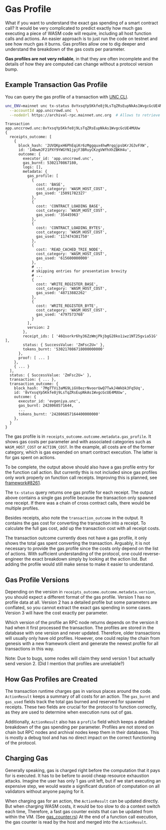 # Gas Profile

What if you want to understand the exact gas spending of a smart contract call?
It would be very complicated to predict exactly how much gas executing a piece
of WASM code will require, including all host function calls and actions. An
easier approach is to just run the code on testnet and see how much gas it
burns. Gas profiles allow one to dig deeper and understand the breakdown of the
gas costs per parameter.

**Gas profiles are not very reliable**, in that they are often incomplete and the
details of how they are computed can change without a protocol version bump.

## Example Transaction Gas Profile

You can query the gas profile of a transaction with
[UNC CLI](https://docs.unc.org/tools/unc-cli).

```bash
unc_ENV=mainnet unc tx-status 8vYxsqYp5Kkfe8j9LsTqZRsEupNkAs1WvgcGcUE4MUUw  \
  --accountId app.unccrowd.unc  \
  --nodeUrl https://archival-rpc.mainnet.unc.org  # Allows to retrieve older transactions.
```

```
Transaction app.unccrowd.unc:8vYxsqYp5Kkfe8j9LsTqZRsEupNkAs1WvgcGcUE4MUUw
{
  receipts_outcome: [
    {
      block_hash: '2UVQKpxH6PhEqiKr6zMggqux4hwMrqqjpsbKrJG3vFXW',
      id: '14bwmJF21PXY9YWGYN1jpjF3BRuyCKzgVWfhXhZBKH4u',
      outcome: {
        executor_id: 'app.unccrowd.unc',
        gas_burnt: 5302170867180,
        logs: [],
        metadata: {
          gas_profile: [
            {
              cost: 'BASE',
              cost_category: 'WASM_HOST_COST',
              gas_used: '15091782327'
            },
            {
              cost: 'CONTRACT_LOADING_BASE',
              cost_category: 'WASM_HOST_COST',
              gas_used: '35445963'
            },
            {
              cost: 'CONTRACT_LOADING_BYTES',
              cost_category: 'WASM_HOST_COST',
              gas_used: '117474381750'
            },
            {
              cost: 'READ_CACHED_TRIE_NODE',
              cost_category: 'WASM_HOST_COST',
              gas_used: '615600000000'
            },
            # ...
            # skipping entries for presentation brevity
            # ...
            {
              cost: 'WRITE_REGISTER_BASE',
              cost_category: 'WASM_HOST_COST',
              gas_used: '48713882262'
            },
            {
              cost: 'WRITE_REGISTER_BYTE',
              cost_category: 'WASM_HOST_COST',
              gas_used: '4797573768'
            }
          ],
          version: 2
        },
        receipt_ids: [ '46Qsorkr6hy36ZzWmjPkjbgG28ko1iwz1NT25gvia51G' ],
        status: { SuccessValue: 'ZmFsc2U=' },
        tokens_burnt: '530217086718000000000'
      },
      proof: [ ... ]
    },
    { ... }
  ],
  status: { SuccessValue: 'ZmFsc2U=' },
  transaction: { ... },
  transaction_outcome: {
    block_hash: '7MgTTVi3aMG9LiGV8ezrNvoorUwQ7TwkJ4Wkbk3Fq5Uq',
    id: '8vYxsqYp5Kkfe8j9LsTqZRsEupNkAs1WvgcGcUE4MUUw',
    outcome: {
      executor_id: 'evgeniya.unc',
      gas_burnt: 2428068571644,
      ...
      tokens_burnt: '242806857164400000000'
    },
  }
}
```

The gas profile is in `receipts_outcome.outcome.metadata.gas_profile`. It shows
gas costs per parameter and with associated categories such as `WASM_HOST_COST`
or `ACTION_COST`. In the example, all costs are of the former category, which is
gas expended on smart contract execution. The latter is for gas spent on
actions.

To be complete, the output above should also have a gas profile entry for the
function call action. But currently this is not included since gas profiles only
work properly on function call receipts. Improving this is planned, see
[framework#8261](https://github.com/utnet-org/utility/issues/8261).

The `tx-status` query returns one gas profile for each receipt. The output above
contains a single gas profile because the transaction only spawned one receipt.
If there was a chain of cross contract calls, there would be multiple profiles.

Besides receipts, also note the `transaction_outcome` in the output. It contains
the gas cost for converting the transaction into a receipt. To calculate the
full gas cost, add up the transaction cost with all receipt costs.

The transaction outcome currently does not have a gas profile, it only shows the
total gas spent converting the transaction. Arguably, it is not necessary to
provide the gas profile since the costs only depend on the list of actions. With
sufficient understanding of the protocol, one could reverse-engineer the exact
breakdown simply by looking at the action list. But adding the profile would
still make sense to make it easier to understand.

## Gas Profile Versions

Depending on the version in `receipts_outcome.outcome.metadata.version`, you
should expect a different format of the gas profile. Version 1 has no profile
data at all. Version 2 has a detailed profile but some parameters are conflated,
so you cannot extract the exact gas spending in some cases. Version 3 will have
the cost exactly per parameter.

Which version of the profile an RPC node returns depends on the version it had
when it first processed the transaction. The profiles are stored in the database
with one version and never updated. Therefore, older transactions will usually
only have old profiles. However, one could replay the chain from genesis with a
new framework client and generate the newest profile for all transactions in this
way.

Note: Due to bugs, some nodes will claim they send version 1 but actually
send version 2. (Did I mention that profiles are unreliable?)

## How Gas Profiles are Created

The transaction runtime charges gas in various places around the code.
`ActionResult` keeps a summary of all costs for an action. The `gas_burnt` and
`gas_used` fields track the total gas burned and reserved for spawned receipts.
These two fields are crucial for the protocol to function correctly, as they are
used to determine when execution runs out of gas.

Additionally, `ActionResult` also has a `profile` field which keeps a detailed
breakdown of the gas spending per parameter. Profiles are not stored on chain
but RPC nodes and archival nodes keep them in their databases. This is mostly a
debug tool and has no direct impact on the correct functioning of the protocol.

## Charging Gas

Generally speaking, gas is charged right before the computation that it pays for
is executed. It has to be before to avoid cheap resource exhaustion attacks.
Imagine the user has only 1 gas unit left, but if we start executing an expensive
step, we would waste a significant duration of computation on all validators
without anyone paying for it.

When charging gas for an action, the `ActionResult` can be updated directly. But
when charging WASM costs, it would be too slow to do a context switch each time,
Therefore, a fast gas counter exists that can be updated from within the VM.
(See
[gas_counter.rs](https://github.com/utnet-org/utility/blob/06711f8460f946b8d2042aa1df6abe03c5184767/runtime/unc-vm-logic/src/gas_counter.rs))
At the end of a function call execution, the gas counter is read by the host and
merged into the `ActionResult`.

<!-- 
TODO: We can expand a bit more on how profiles are created and how it interacts 
with gas charging after merging https://github.com/utnet-org/utility/issues/8033
-->
